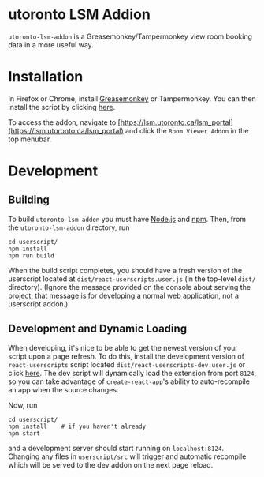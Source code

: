 # utoronto LSM Addion
`utoronto-lsm-addon` is a Greasemonkey/Tampermonkey view room booking data in a more useful way.

# Installation

In Firefox or Chrome, install [Greasemonkey](https://addons.mozilla.org/en-CA/firefox/addon/greasemonkey/) or Tampermonkey.
You can then install the script by clicking [here](https://github.com/siefkenj/utoronto-lsm-addon/raw/master/dist/react-userscripts.user.js).

To access the addon, navigate to [https://lsm.utoronto.ca/lsm_portal](https://lsm.utoronto.ca/lsm_portal) and click the `Room Viewer Addon`
in the top menubar.

# Development

## Building

To build `utoronto-lsm-addon` you must have [Node.js](https://nodejs.org/en/download/) and [npm](https://docs.npmjs.com/downloading-and-installing-node-js-and-npm).
Then, from the `utoronto-lsm-addon` directory, run

```
cd userscript/
npm install
npm run build
```

When the build script completes, you should have a fresh version of the userscript located at `dist/react-userscripts.user.js`
(in the top-level `dist/` directory). (Ignore the message provided on the console about serving the project; that message is for
developing a normal web application, not a userscript addon.)

## Development and Dynamic Loading

When developing, it's nice to be able to get the newest version of your script upon a page
refresh. To do this, install the development version of `react-userscripts` script located
`dist/react-userscripts-dev.user.js` or click [here](https://github.com/siefkenj/utoronto-lsm-addon/raw/master/dist/react-userscripts-dev.user.js).
The dev script will dynamically load the extension from port `8124`, so you can take advantage of
`create-react-app`'s ability to auto-recompile an app when the source changes.

Now, run

```
cd userscript/
npm install    # if you haven't already
npm start
```

and a development server should start running on `localhost:8124`. Changing any files in `userscript/src` will trigger
and automatic recompile which will be served to the dev addon on the next page reload.
